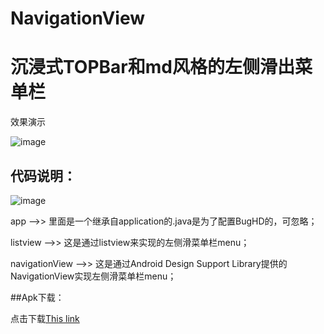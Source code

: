 # NavigationView<br />
沉浸式TOPBar和md风格的左侧滑出菜单栏<br />
===================================

效果演示<br />

![image](https://github.com/x-mail/NavigationView/blob/master/demo/demo.gif)<br />

代码说明：<br />
-----------------

![image](https://github.com/x-mail/NavigationView/blob/master/demo/dai.png)<br />


app -->>    里面是一个继承自application的.java是为了配置BugHD的，可忽略；<br />

listview        -->>       这是通过listview来实现的左侧滑菜单栏menu；<br />

navigationView  -->>      这是通过Android Design Support Library提供的NavigationView实现左侧滑菜单栏menu；<br />

##Apk下载：

 点击下载[This link](http://fir.im/pfeh) 
